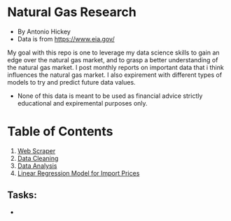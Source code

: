 # Natural Gas Research 
- By Antonio Hickey
- Data is from https://www.eia.gov/

My goal with this repo is one to leverage my data science skills to gain an edge over the natural gas market, and to grasp a better understanding of the natural gas market. I post monthly reports on important data that i think influences the natural gas market. I also expirement with different types of models to try and predict future data values.
* None of this data is meant to be used as financial advice strictly educational and expiremental purposes only.  

# Table of Contents
1. [Web Scraper](https://git.io/JJTtq)
2. [Data Cleaning](https://git.io/JJTtB)
3. [Data Analysis](https://git.io/JfdGK)
4. [Linear Regression Model for Import Prices](https://git.io/JJsAo)

## Tasks:
- 
